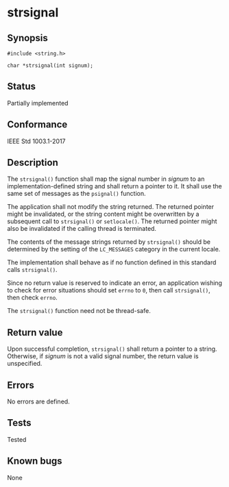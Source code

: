 # strsignal

## Synopsis

`#include <string.h>`

`char *strsignal(int signum);`

## Status

Partially implemented

## Conformance

IEEE Std 1003.1-2017

## Description

The `strsignal()` function shall map the signal number in _signum_ to an implementation-defined string and shall return
a pointer to it. It shall use the same set of messages as the `psignal()` function.

The application shall not modify the string returned. The returned pointer might be invalidated, or the string content
might be overwritten by a subsequent call to `strsignal()` or `setlocale()`. The returned pointer might also be
invalidated if the calling thread is terminated.

The contents of the message strings returned by `strsignal()` should be determined by the setting of the `LC_MESSAGES`
 category in the current locale.

The implementation shall behave as if no function defined in this standard calls `strsignal()`.

Since no return value is reserved to indicate an error, an application wishing to check for error situations should set
`errno` to `0`, then call `strsignal()`, then check `errno`.

The `strsignal()` function need not be thread-safe.

## Return value

Upon successful completion, `strsignal()` shall return a pointer to a string. Otherwise, if _signum_ is not a valid
signal number, the return value is unspecified.

## Errors

No errors are defined.

## Tests

Tested

## Known bugs

None
